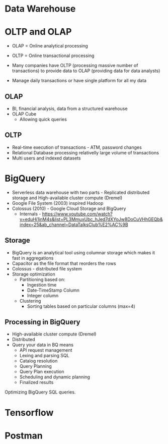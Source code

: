 # Data Warehouse

# OLTP and OLAP

- OLAP = Online analytical processing
- OLTP = Online transactional processing

- Many companies have OLTP (processing massive number of transactions) to provide data to OLAP (providing data for data analysts)
- Manage daily transactions or have single platform for all my data

## OLAP
- BI, financial analysis, data from a structured warehouse
- OLAP Cube
  - Allowing quick queries

## OLTP
- Real-time execution of transactions - ATM, password changes
- Relational Database processing relativelly large volume of transactions
- Multi users and indexed datasets 


# BigQuery
- Serverless data warehouse with two parts - Replicated distributed storage and High-available cluster compute (Dremel)
- Google File System (2003) inspired Hadoop
- Colossus (2010) - Google Cloud Storage and BIgQuery
    - Internals - https://www.youtube.com/watch?v=eduHi1inM4s&list=PL3MmuxUbc_hJed7dXYoJw8DoCuVHhGEQb&index=25&ab_channel=DataTalksClub%E2%AC%9B

## Storage

- BigQuery is an analytical tool using columnar storage which makes it fast in aggregations 
- Capacitor as the file format that reorders the rows
- Colossus - distributed file system
- Storage optimization
  - Partitioning based on:
      - Ingestion time
      - Date-TimeStamp Column
      - Integer column
  - Clustering
    - Sorting tables based on particular columns (max=4)

## Processing in BigQuery
- High-available cluster compute (Dremel)
- Distributed
- Query your data in BQ means
  - API request management
  - Lexing and parsing SQL
  - Catalog resolution
  - Query Planning
  - Query Plan execution
  - Scheduling and dynamic planning
  - Finalized results

Optimizing BigQuery SQL queries. 

# Tensorflow

# Postman